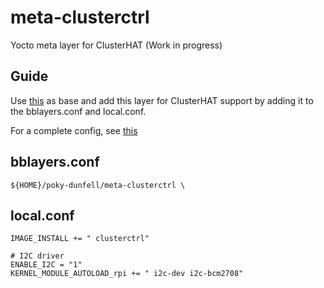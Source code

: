 # meta-clusterctrl
Yocto meta layer for ClusterHAT (Work in progress)

## Guide
Use [this](https://jumpnowtek.com/rpi/Raspberry-Pi-Systems-with-Yocto.html) as base and add this layer for ClusterHAT support by adding it to the bblayers.conf and local.conf.

For a complete config, see [this](https://github.com/ihatetoregister/yocto-pi-cluster)

## bblayers.conf
    ${HOME}/poky-dunfell/meta-clusterctrl \

## local.conf
    IMAGE_INSTALL += " clusterctrl"
    
    # I2C driver
    ENABLE_I2C = "1"
    KERNEL_MODULE_AUTOLOAD_rpi += " i2c-dev i2c-bcm2708"

